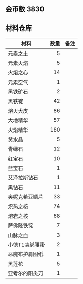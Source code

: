 ## 金币数 3830
## 材料仓库
| 材料        | 数量   |  备注  |
| --------   | -----:  | :----:  |
| 元素之土      | 5   |        |
| 元素火焰      | 5   |        |
| 火焰之心        |   14   |      |
| 元素空气        |    1   |    |
|黑铁矿石|2||
|黑铁锭|42||
|熔火犬皮|86||
|大地精华|57||
|火焰精华|180||
|黄水晶|5||
|青绿石|12||
|红宝石|10||
|蓝宝石|1||
|艾泽拉斯钻石|1||
|黑钻石|11||
|奥妮克希亚鳞片|33||
|炽热之核|74||
|熔岩之核|68||
|萨佛隆铁锭|7||
|山脉之血|3||
|小德T1装绑腰带|2||
|恶魔布护肩图纸|1||
|黑莲花|5||
|亚考尔的阳炎刀|1||
